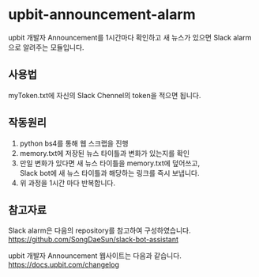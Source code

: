 # upbit-announcement-alarm

upbit 개발자 Announcement를 1시간마다 확인하고 새 뉴스가 있으면 Slack alarm으로 알려주는 모듈입니다.

## 사용법
myToken.txt에 자신의 Slack Chennel의 token을 적으면 됩니다.

## 작동원리
1. python bs4를 통해 웹 스크랩을 진행
2. memory.txt에 저장된 뉴스 타이틀과 변화가 있는지를 확인
3. 만일 변화가 있다면 새 뉴스 타이틀을 memory.txt에 덮어쓰고,  
   Slack bot에 새 뉴스 타이틀과 해당하는 링크를 즉시 보냅니다.
4. 위 과정을 1시간 마다 반복합니다.

## 참고자료
Slack alarm은 다음의 repository를 참고하여 구성하였습니다.  
https://github.com/SongDaeSun/slack-bot-assistant

upbit 개발자 Announcement 웹사이트는 다음과 같습니다.  
https://docs.upbit.com/changelog
